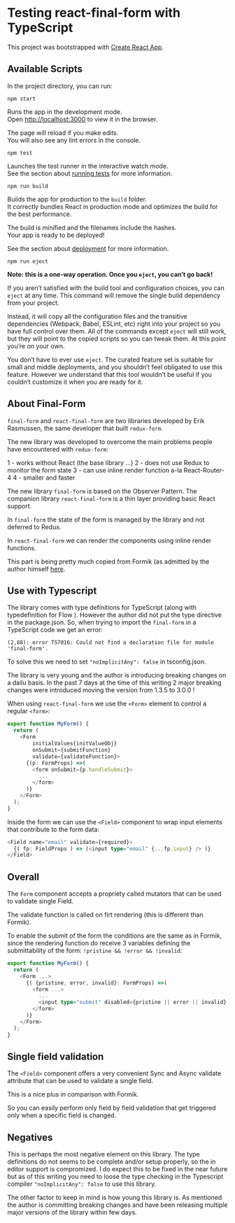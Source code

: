 # Testing react-final-form with TypeScript

This project was bootstrapped with [Create React App](https://github.com/facebookincubator/create-react-app).


## Available Scripts

In the project directory, you can run:

`npm start`

Runs the app in the development mode.<br>
Open [http://localhost:3000](http://localhost:3000) to view it in the browser.

The page will reload if you make edits.<br>
You will also see any lint errors in the console.

`npm test`

Launches the test runner in the interactive watch mode.<br>
See the section about [running tests](#running-tests) for more information.

`npm run build`

Builds the app for production to the `build` folder.<br>
It correctly bundles React in production mode and optimizes the build for the best performance.

The build is minified and the filenames include the hashes.<br>
Your app is ready to be deployed!

See the section about [deployment](#deployment) for more information.

`npm run eject`

**Note: this is a one-way operation. Once you `eject`, you can’t go back!**

If you aren’t satisfied with the build tool and configuration choices, you can `eject` at any time. This command will remove the single build dependency from your project.

Instead, it will copy all the configuration files and the transitive dependencies (Webpack, Babel, ESLint, etc) right into your project so you have full control over them. All of the commands except `eject` will still work, but they will point to the copied scripts so you can tweak them. At this point you’re on your own.

You don’t have to ever use `eject`. The curated feature set is suitable for small and middle deployments, and you shouldn’t feel obligated to use this feature. However we understand that this tool wouldn’t be useful if you couldn’t customize it when you are ready for it.

## About Final-Form

`final-form` and `react-final-form` are two libraries developed by Erik Rasmussen, the same developer that built `redux-form`.

The new library was developed to overcome the main problems people have encountered with `redux-form`:

1 - works without React (the base library ...)
2 - does not use Redux to monitor the form state
3 - can use inline render function a-la React-Router-4
4 - smaller and faster

The new library `final-form` is based on the Observer Pattern. The companion library `react-final-form` is a thin layer
providing basic React support.

In `final-form` the state of the form is managed by the library and not deferred to Redux.

In `react-final-form` we can render the components using inline render functions.

This part is being pretty much copied from Formik (as admitted by the author himself [here](https://codeburst.io/final-form-the-road-to-the-checkered-flag-cd9b75c25fe).

## Use with Typescript

The library comes with type definitions for TypeScript (along with typedefinition for Flow ). However the author did not put the type directive in the package.json.
So, when trying to import the `final-form` in a TypeScript code we get an error:

```
(2,88): error TS7016: Could not find a declaration file for module 'final-form'.
```

To solve this we need to set `"noImplicitAny": false` in tsconfig.json.

The library is very young and the author is introducing breaking changes on a dailu basis.
In the past 7 days at the time of this writing 2 major breaking changes were introduced moving the version from 1.3.5 to 3.0.0 !

When using `react-final-form` we use the `<Form>` element to control a regular `<form>`:

```typescript
export function MyForm() {
  return (
    <Form
        initialValues{initValueObj}
        onSubmit={submitFunction}
        validate={validateFunction}>
      {(p: FormProps) =>(
        <form onSubmit={p.handleSubmit}>
          ...
        </form>
      )}
    </Form>
  );
}
```

Inside the form we can use the `<Field>` component to wrap input elements that contribute to the form data:

```typescript
<Field name="email" validate={required}>
  {( fp: FieldProps ) => (<input type="email" {...fp.input} /> )}
</Field>
```

## Overall

The `Form` component accepts a propriety called mutators that can be used to validate single Field.

The validate function is called on firt rendering (this is different than Formik).

To enable the submit of the form the conditions are the same as in Formik, since the rendering function
do receive 3 variables defining the submittability of the form: `!pristine && !error && !invalid`:

```typescript
export function MyForm() {
  return (
    <Form ...>
      {( {pristine, error, invalid}: FormProps) =>(
        <form ...>
          ...
          <input type="submit" disabled={pristine || error || invalid} value="Submit Form" />
        </form>
      )}
    </Form>
  );
}
```

## Single field validation

The `<Field>` component offers a very convenient Sync and Async validate attribute that can be used to validate a single field.

This is a nice plus in comparison with Formik.

So you can easily perform only field by field validation that get triggered only when a specific field is changed.

## Negatives

This is perhaps the most negative element on this library. The type definitions do not seems to be complete and/or setup properly,
so the in editor support is compromized. I do expect this to be fixed in the near future but as of this writing you need
to loose the type checking in the Typescript compiler `"noImplicitAny": false` to use this library.

The other factor to keep in mind is how young this library is. As mentioned the author is committing breaking changes and
have been releasing multiple major versions of the library within few days.





